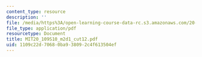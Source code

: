 ```yaml
---
content_type: resource
description: ''
file: /media/https%3A/open-learning-course-data-rc.s3.amazonaws.com/20-109-laboratory-fundamentals-in-biological-engineering-spring-2010/1109c22d70680ba938092c4f613504ef_MIT20_109S10_m2d1_cut12.pdf
file_type: application/pdf
resourcetype: Document
title: MIT20_109S10_m2d1_cut12.pdf
uid: 1109c22d-7068-0ba9-3809-2c4f613504ef
---
```

